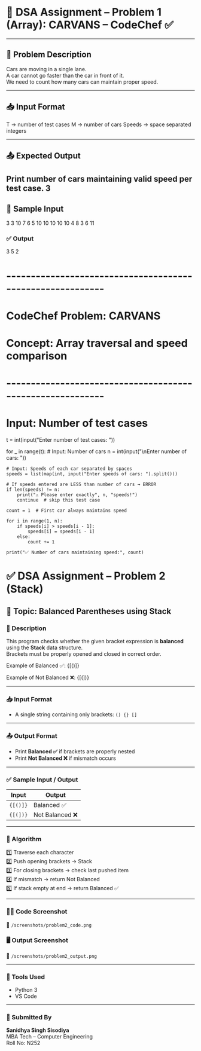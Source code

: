 # 🚗 DSA Assignment – Problem 1 (Array): CARVANS – CodeChef ✅
 
---
 
## 📌 Problem Description
Cars are moving in a single lane.  
A car cannot go faster than the car in front of it.  
We need to count how many cars can maintain proper speed.
 
---
 
## 📥 Input Format
T -> number of test cases
M -> number of cars
Speeds -> space separated integers

---
 
## 📤 Expected Output
Print number of cars maintaining valid speed per test case.
3
---
 
## 🧩 Sample Input
3 3 10 7 6 5 10 10 10 10 10 4 8 3 6 11

### ✅ Output
3 5 2

# ----------------------------------------------------------
# CodeChef Problem: CARVANS
# Concept: Array traversal and speed comparison
# ----------------------------------------------------------
 
# Input: Number of test cases
t = int(input("Enter number of test cases: "))
 
for _ in range(t):
    # Input: Number of cars
    n = int(input("\nEnter number of cars: "))
 
    # Input: Speeds of each car separated by spaces
    speeds = list(map(int, input("Enter speeds of cars: ").split()))
 
    # If speeds entered are LESS than number of cars → ERROR
    if len(speeds) != n:
        print("⚠️ Please enter exactly", n, "speeds!")
        continue  # skip this test case
 
    count = 1  # First car always maintains speed
 
    for i in range(1, n):
        if speeds[i] > speeds[i - 1]:
            speeds[i] = speeds[i - 1]
        else:
            count += 1
 
    print("✅ Number of cars maintaining speed:", count)






# ✅ DSA Assignment – Problem 2 (Stack)
 
## 🔹 Topic: Balanced Parentheses using Stack
 
### 📘 Description
This program checks whether the given bracket expression is **balanced** using the **Stack** data structure.  
Brackets must be properly opened and closed in correct order.
 
Example of Balanced ✅:
{[()]}

Example of Not Balanced ❌:
{[(])}

---
 
### 📥 Input Format
- A single string containing only brackets: `() {} []`
 
---
 
### 📤 Output Format
- Print **Balanced ✅** if brackets are properly nested
- Print **Not Balanced ❌** if mismatch occurs
 
---
 
### ✅ Sample Input / Output
| Input | Output |
|-------|--------|
| `{[()]}` | Balanced ✅ |
| `{[(])}` | Not Balanced ❌ |
 
---
 
### 🧠 Algorithm
1️⃣ Traverse each character  
2️⃣ Push opening brackets → Stack  
3️⃣ For closing brackets → check last pushed item  
4️⃣ If mismatch → return Not Balanced  
5️⃣ If stack empty at end → return Balanced ✅  
 
---
 
### 🧑‍💻 Code Screenshot
📌 `/screenshots/problem2_code.png`
 
### 🖥 Output Screenshot
📌 `/screenshots/problem2_output.png`
 
---
 
### 🧰 Tools Used
- Python 3
- VS Code
 
---
 
### 👤 Submitted By
**Sanidhya Singh Sisodiya**  
MBA Tech – Computer Engineering  
Roll No: N252
 
    
